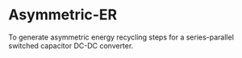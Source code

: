 # Asymmetric-ER
To generate asymmetric energy recycling steps for a series-parallel switched capacitor DC-DC converter.
